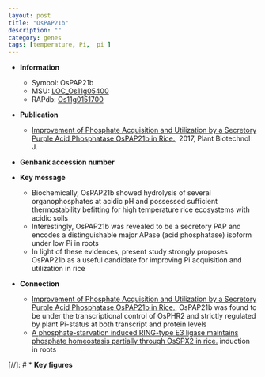 ```yaml
---
layout: post
title: "OsPAP21b"
description: ""
category: genes
tags: [temperature, Pi,  pi ]
---
```


* **Information**  
    + Symbol: OsPAP21b  
    + MSU: [LOC_Os11g05400](http://rice.plantbiology.msu.edu/cgi-bin/ORF_infopage.cgi?orf=LOC_Os11g05400)  
    + RAPdb: [Os11g0151700](http://rapdb.dna.affrc.go.jp/viewer/gbrowse_details/irgsp1?name=Os11g0151700)  

* **Publication**  
    + [Improvement of Phosphate Acquisition and Utilization by a Secretory Purple Acid Phosphatase OsPAP21b in Rice.](http://www.ncbi.nlm.nih.gov/pubmed?term=Improvement+of+Phosphate+Acquisition+and+Utilization+by+a+Secretory+Purple+Acid+Phosphatase+OsPAP21b+in+Rice.%5BTitle%5D), 2017, Plant Biotechnol J.

* **Genbank accession number**  

* **Key message**  
    + Biochemically, OsPAP21b showed hydrolysis of several organophosphates at acidic pH and possessed sufficient thermostability befitting for high temperature rice ecosystems with acidic soils
    + Interestingly, OsPAP21b was revealed to be a secretory PAP and encodes a distinguishable major APase (acid phosphatase) isoform under low Pi in roots
    + In light of these evidences, present study strongly proposes OsPAP21b as a useful candidate for improving Pi acquisition and utilization in rice

* **Connection**  
    + [Improvement of Phosphate Acquisition and Utilization by a Secretory Purple Acid Phosphatase OsPAP21b in Rice.](http://www.ncbi.nlm.nih.gov/pubmed?term=Improvement+of+Phosphate+Acquisition+and+Utilization+by+a+Secretory+Purple+Acid+Phosphatase+OsPAP21b+in+Rice.%5BTitle%5D), OsPAP21b was found to be under the transcriptional control of OsPHR2 and strictly regulated by plant Pi-status at both transcript and protein levels
    + [A phosphate-starvation induced RING-type E3 ligase maintains phosphate homeostasis partially through OsSPX2 in rice.](APases) induction in roots

[//]: # * **Key figures**  


